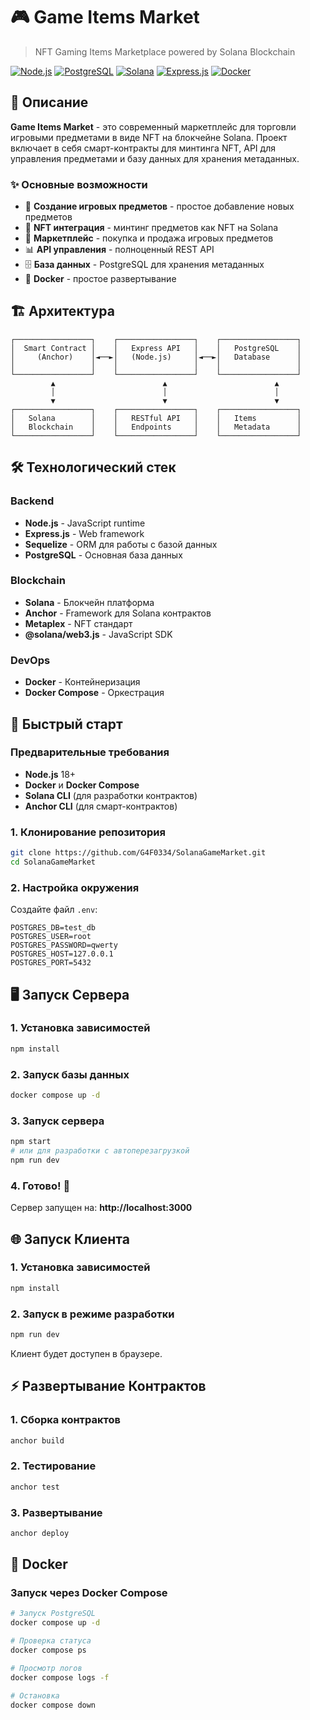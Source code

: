 # 🎮 Game Items Market

> NFT Gaming Items Marketplace powered by Solana Blockchain

[![Node.js](https://img.shields.io/badge/Node.js-20.x-green.svg)](https://nodejs.org/)
[![PostgreSQL](https://img.shields.io/badge/PostgreSQL-15-blue.svg)](https://postgresql.org/)
[![Solana](https://img.shields.io/badge/Solana-Mainnet-purple.svg)](https://solana.com/)
[![Express.js](https://img.shields.io/badge/Express.js-5.x-black.svg)](https://expressjs.com/)
[![Docker](https://img.shields.io/badge/Docker-Ready-blue.svg)](https://docker.com/)

## 🚀 Описание

**Game Items Market** - это современный маркетплейс для торговли игровыми предметами в виде NFT на блокчейне Solana. Проект включает в себя смарт-контракты для минтинга NFT, API для управления предметами и базу данных для хранения метаданных.

### ✨ Основные возможности

- 🎯 **Создание игровых предметов** - простое добавление новых предметов
- 🔗 **NFT интеграция** - минтинг предметов как NFT на Solana
- 🛒 **Маркетплейс** - покупка и продажа игровых предметов
- 📊 **API управления** - полноценный REST API
- 🗄️ **База данных** - PostgreSQL для хранения метаданных
- 🐳 **Docker** - простое развертывание

## 🏗️ Архитектура

```
┌─────────────────┐    ┌─────────────────┐    ┌─────────────────┐
│  Smart Contract │    │   Express API   │    │   PostgreSQL    │
│     (Anchor)    │◄──►│   (Node.js)     │◄──►│   Database      │
│                 │    │                 │    │                 │
└─────────────────┘    └─────────────────┘    └─────────────────┘
         ▲                        ▲                        ▲
         │                        │                        │
         ▼                        ▼                        ▼
┌─────────────────┐    ┌─────────────────┐    ┌─────────────────┐
│   Solana        │    │   RESTful API   │    │   Items         │
│   Blockchain    │    │   Endpoints     │    │   Metadata      │
└─────────────────┘    └─────────────────┘    └─────────────────┘
```



## 🛠️ Технологический стек

### Backend
- **Node.js** - JavaScript runtime
- **Express.js** - Web framework
- **Sequelize** - ORM для работы с базой данных
- **PostgreSQL** - Основная база данных

### Blockchain
- **Solana** - Блокчейн платформа
- **Anchor** - Framework для Solana контрактов
- **Metaplex** - NFT стандарт
- **@solana/web3.js** - JavaScript SDK

### DevOps
- **Docker** - Контейнеризация
- **Docker Compose** - Оркестрация

## 🚀 Быстрый старт

### Предварительные требования

- **Node.js** 18+ 
- **Docker** и **Docker Compose**
- **Solana CLI** (для разработки контрактов)
- **Anchor CLI** (для смарт-контрактов)

### 1. Клонирование репозитория

```bash
git clone https://github.com/G4F0334/SolanaGameMarket.git
cd SolanaGameMarket
```

### 2. Настройка окружения

Создайте файл `.env`:

```env
POSTGRES_DB=test_db
POSTGRES_USER=root
POSTGRES_PASSWORD=qwerty
POSTGRES_HOST=127.0.0.1
POSTGRES_PORT=5432
```

## 🖥️ Запуск Сервера

### 1. Установка зависимостей

```bash
npm install
```

### 2. Запуск базы данных

```bash
docker compose up -d
```

### 3. Запуск сервера

```bash
npm start
# или для разработки с автоперезагрузкой
npm run dev
```

### 4. Готово! 🎉

Сервер запущен на: **http://localhost:3000**

## 🌐 Запуск Клиента

### 1. Установка зависимостей

```bash
npm install
```

### 2. Запуск в режиме разработки

```bash
npm run dev
```

Клиент будет доступен в браузере.

## ⚡ Развертывание Контрактов

### 1. Сборка контрактов

```bash
anchor build
```

### 2. Тестирование

```bash
anchor test
```

### 3. Развертывание

```bash
anchor deploy
```

## 🐳 Docker

### Запуск через Docker Compose

```bash
# Запуск PostgreSQL
docker compose up -d

# Проверка статуса
docker compose ps

# Просмотр логов
docker compose logs -f

# Остановка
docker compose down
```

</div>
